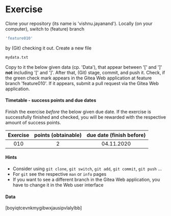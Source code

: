# Exercise

Clone your repository (its name is 'vishnu.jayanand').
Locally (on your computer), switch to (feature) branch

```sh
'feature010'
```

by (Git) checking it out. Create a new file

```sh
mydata.txt
```

Copy to it the below given data (cp. 'Data'), that appear between '[' and ']'
**not** including '[' and ']'. After that, (Git) stage, commit,
and push it. Check, if the green check mark appears in the Gitea Web application
at feature branch 'feature010'. If it appears, submit a pull
request via the Gitea Web application.

  
#### Timetable - success points and due dates

Finish the exercise *before* the below given due date. If the exercise is
successfully finished and checked, you will be rewarded with the respective
amount of success points.

|Exercise    |points (obtainable)                   |due date (finish before)|
|:--------:  |:--------:                            |:--------:              |
|010|2|04.11.2020|


#### Hints

- Consider using `git clone`, `git switch`, `git add`, `git commit`,
`git push` ...
- For `git` see the respective `man` or `info` pages
- If you want to see a different branch in the Gitea Web application, you have
  to change it in the Web user interface

#### Data

[boyiqtcevnkmygibwxjausipvlalylbb]

